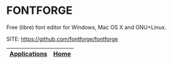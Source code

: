 # FONTFORGE

 Free (libre) font editor for Windows, Mac OS X and GNU+Linux.

 SITE: https://github.com/fontforge/fontforge

 | [Applications](https://portable-linux-apps.github.io/apps.html) | [Home](https://portable-linux-apps.github.io)
 | --- | --- |
